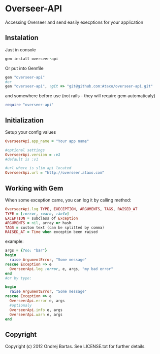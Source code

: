 # Overseer-API

Accessing Overseer and send easily execptions for your application

## Instalation

Just in console

``` ruby
gem install overseer-api
```

Or put into Gemfile

``` ruby
gem "overseer-api"
#or
gem "overseer-api", :git => "git@github.com:Ataxo/overseer-api.git"
```

and somewhere before use (not rails - they will require gem automaticaly)
``` ruby
require "overseer-api"
```

## Initialization

Setup your config values

``` ruby
OverseerApi.app_name = "Your app name"

#optional settings
OverseerApi.version = :v1
#default is :v1

#url where is slim api located
OverseerApi.url = "http://overseer.ataxo.com"
```

## Working with Gem

When some exception came, you can log it by calling method:
``` ruby
OverseerApi.log TYPE, EXECEPTION, ARGUMENTS, TAGS, RAISED_AT
TYPE = [:error, :warn, :info]
EXCEPTION = subclass of Exception
ARGUMENTS = nil, array or hash
TAGS = custom text (can be splitted by comma)
RAISED_AT = Time when exceptin been raised
```

example: 

``` ruby
args = {foo: "bar"}
begin
  raise ArgumentError, "Some message"
rescue Exception => e
  OverseerApi.log :error, e, args, "my bad error"
end
#or by type:

begin
  raise ArgumentError, "Some message"
rescue Exception => e
  OverseerApi.error e, args
  #optionaly
  OverseerApi.info e, args
  OverseerApi.warn e, args
end

```

## Copyright

Copyright (c) 2012 Ondrej Bartas. See LICENSE.txt for
further details.